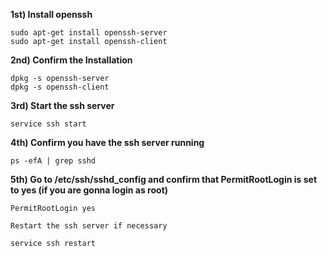 **1st) Install openssh**

	sudo apt-get install openssh-server
	sudo apt-get install openssh-client

**2nd) Confirm the Installation**

	dpkg -s openssh-server
	dpkg -s openssh-client

**3rd) Start the ssh server**

	service ssh start

**4th) Confirm you have the ssh server running**

	ps -efA | grep sshd

**5th) Go to /etc/ssh/sshd_config and confirm that PermitRootLogin is set to yes (if you are gonna login as root)**

	PermitRootLogin yes

	Restart the ssh server if necessary

	service ssh restart
